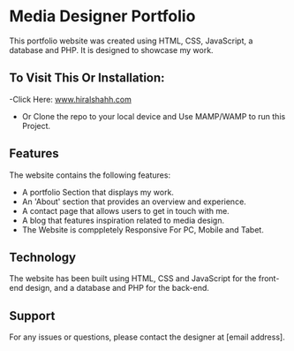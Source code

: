 # Media Designer Portfolio

This portfolio website was created using HTML, CSS, JavaScript, a database and PHP. It is designed to showcase my work.

## To Visit This Or Installation:
-Click Here: www.hiralshahh.com
- Or Clone the repo to your local device and Use MAMP/WAMP to run this Project.

## Features 

The website contains the following features:

- A portfolio Section that displays my work.
- An 'About' section that provides an overview and experience.
- A contact page that allows users to get in touch with me.
- A blog that features inspiration related to media design.
- The Website is comppletely Responsive For PC, Mobile and Tabet.

## Technology 

The website has been built using HTML, CSS and JavaScript for the front-end design, and a database and PHP for the back-end. 

## Support 

For any issues or questions, please contact the designer at [email address].
 
